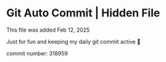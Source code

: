 # Git Auto Commit | Hidden File

This file was added Feb 12, 2025

Just for fun and keeping my daily git commit active 🤪

commit number: 318959
